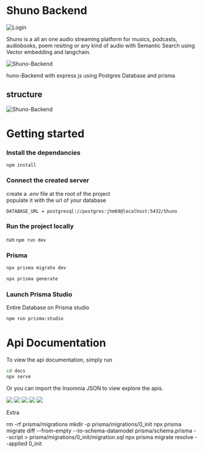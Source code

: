 # Shuno Backend
![Login](/docs/screenshots/logo.png)


Shuno is a all an one audio streaming platform for musics, podcasts, audiobooks, poem resiting or any kind of audio with Semantic Search using Vector embedding and langchain.

![Shuno-Backend](./public/images/file.png)

huno-Backend with express js using Postgres Database and prisma 


## structure

<!-- A image from public/images folder  -->

![Shuno-Backend](./public/images/erd.png)


# Getting started

### Install the dependancies

```
npm install
```

 
### Connect the created server
create a _.env_ file at the root of the project  
populate it with the url of your database

```
DATABASE_URL = postgresql://postgres:jhm69@localhost:5432/Shuno
```


### Run the project locally

run `npm run dev`

### Prisma
```bash
npx prisma migrate dev
```

```bash
npx prisma generate
```

### Launch Prisma Studio
Entire Database on Prisma studio
```bash
npm run prisma:studio
```

# Api Documentation
To view the api documentation, simply run
```bash
cd docs
npx serve
```
Or you can import the Insomnia JSON to view explore the apis.
 
![](/docs/screenshots/1.png)
![](/docs/screenshots/2.png)
![](/docs/screenshots/3.png)
![](/docs/screenshots/4.png)
![](/docs/screenshots/5.png)




Extra 


rm -rf prisma/migrations
mkdir -p prisma/migrations/0_init
npx prisma migrate diff --from-empty --to-schema-datamodel prisma/schema.prisma --script > prisma/migrations/0_init/migration.sql
npx prisma migrate resolve --applied 0_init


 









